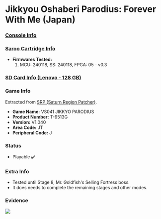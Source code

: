 # Jikkyou Oshaberi Parodius: Forever With Me (Japan)

### [Console Info](../../../../../Info/Consoles/VA13/README.md)

### [Saroo Cartridge Info](../../../../../Info/Cartridges/RetroGameParadiseStore/1.32F/README.md)

- <b>Firmwares Tested:</b>
  1. MCU: 240118, SS: 240118, FPGA: 05 - v0.3

### [SD Card Info (Lenovo - 128 GB)](../../../../../Info/SdCards/Lenovo/128GB/fat32/README.md)

### Game Info

Extracted from [SRP (Saturn Region Patcher)](https://segaxtreme.net/resources/saturn-region-patcher.81/download).

- <b>Game Name:</b> VS041 JIKKYO PARODIUS
- <b>Product Number:</b> T-9513G
- <b>Version:</b> V1.040
- <b>Area Code:</b> JT
- <b>Peripheral Code:</b> J

### Status

- Playable :heavy_check_mark:

### Extra Info

- Tested until Stage 8, Mr. Goldfish's Selling Fortress boss.
- It does needs to complete the remaining stages and other modes.

### Evidence

[![](https://img.youtube.com/vi/YWe-zTNChJc/0.jpg)](https://www.youtube.com/watch?v=YWe-zTNChJc)
